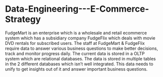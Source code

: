 # Data-Engineering---E-Commerce-Strategy
FudgeMart is an enterprise which is a wholesale and retail ecommerce system which has a subsidiary company FudgeFlix which deals with movie DVD rentals for subscribed users. The staff at FudgeMart &amp; FudgeFlix require data to answer various business questions to make better decisions, track and monitor progress daily. The current data is stored in a OLTP system which are relational databases. The data is stored in multiple tables in the 2 different databases which isn’t well integrated. This data needs to unify to get insights out of it and answer important business questions. 
